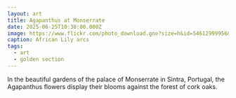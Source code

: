 ```yaml
---
layout: art
title: Agapanthus at Monserrate
date: 2025-06-25T10:38:00.000Z
image: https://www.flickr.com/photo_download.gne?size=h&id=54612999956&secret=eae895e6de
caption: African Lily arcs
tags:
  - art
  - golden section
---
```

In the beautiful gardens of the palace of Monserrate in Sintra, Portugal, the Agapanthus flowers display their blooms against the forest of cork oaks.
